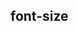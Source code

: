 ## font-size


<!-- CSSJSON.font-size.description -->

<!-- CSSJSON.font-size.syntax -->

<!-- CSSJSON.font-size.values -->

<!-- CSSJSON.font-size.compatibility -->

<!-- CSSJSON.font-size.reference -->